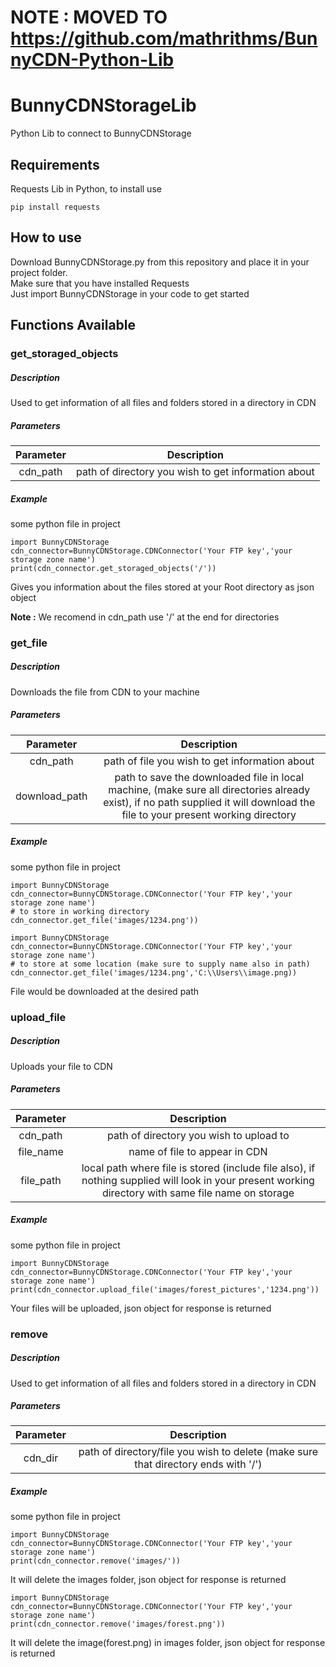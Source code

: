 # NOTE : MOVED TO <a href="https://github.com/mathrithms/BunnyCDN-Python-Lib"> https://github.com/mathrithms/BunnyCDN-Python-Lib </a>

# BunnyCDNStorageLib
Python Lib to connect to BunnyCDNStorage

## Requirements
Requests Lib in Python, to install use

```
pip install requests
```
## How to use
Download BunnyCDNStorage.py from this repository and place it in your project folder. <br>
Make sure that you have installed Requests <br>
Just import BunnyCDNStorage in your code to get started<br>

## Functions Available

### get_storaged_objects
##### Description
Used to get information of all files and folders stored in a directory in CDN

##### Parameters
| Parameter | Description |
| :-------: | :---------: |
| cdn_path | path of directory you wish to get information about |

##### Example 
some python file in project
```
import BunnyCDNStorage
cdn_connector=BunnyCDNStorage.CDNConnector('Your FTP key','your storage zone name')
print(cdn_connector.get_storaged_objects('/'))
```
Gives you information about the files stored at your Root directory as json object <br>

<b>Note :</b> We recomend in cdn_path use '/' at the end for directories

### get_file
##### Description
Downloads the file from CDN to your machine

##### Parameters
| Parameter | Description |
| :-------: | :---------: |
| cdn_path | path of file you wish to get information about |
| download_path | path to save the downloaded file in local machine, (make sure all directories already exist), if no path supplied it will download the file to your present working directory |

##### Example 
some python file in project
```
import BunnyCDNStorage
cdn_connector=BunnyCDNStorage.CDNConnector('Your FTP key','your storage zone name')
# to store in working directory
cdn_connector.get_file('images/1234.png'))
```
```
import BunnyCDNStorage
cdn_connector=BunnyCDNStorage.CDNConnector('Your FTP key','your storage zone name')
# to store at some location (make sure to supply name also in path)
cdn_connector.get_file('images/1234.png','C:\\Users\\image.png))
```
File would be downloaded at the desired path <br>

### upload_file
##### Description
Uploads your file to CDN

##### Parameters
| Parameter | Description |
| :-------: | :---------: |
| cdn_path | path of directory you wish to upload to |
| file_name | name of file to appear in CDN |
| file_path | local path where file is stored (include file also), if nothing supplied will look in your present working directory with same file name on storage |

##### Example 
some python file in project
```
import BunnyCDNStorage
cdn_connector=BunnyCDNStorage.CDNConnector('Your FTP key','your storage zone name')
print(cdn_connector.upload_file('images/forest_pictures','1234.png'))
```
Your files will be uploaded, json object for response is returned <br>

### remove
##### Description
Used to get information of all files and folders stored in a directory in CDN

##### Parameters
| Parameter | Description |
| :-------: | :---------: |
| cdn_dir | path of directory/file you wish to delete (make sure that directory ends with '/') |

##### Example 
some python file in project
```
import BunnyCDNStorage
cdn_connector=BunnyCDNStorage.CDNConnector('Your FTP key','your storage zone name')
print(cdn_connector.remove('images/'))
```
It will delete the images folder, json object for response is returned <br>
```
import BunnyCDNStorage
cdn_connector=BunnyCDNStorage.CDNConnector('Your FTP key','your storage zone name')
print(cdn_connector.remove('images/forest.png'))
```
It will delete the image(forest.png) in images folder, json object for response is returned <br>
